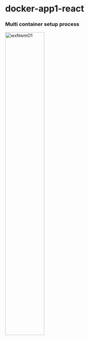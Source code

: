 # docker-app1-react

### Multi container setup process
<img height="50%" width="50%" src="https://i.ibb.co/Fn1xDCC/wxNwmO1.png" alt="wxNwmO1" border="0">
